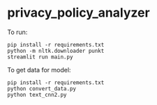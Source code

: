 # privacy_policy_analyzer

To run:

``` shell
pip install -r requirements.txt
python -m nltk.downloader punkt
streamlit run main.py
```


To get data for model:

``` shell
pip install -r requirements.txt
python convert_data.py
python text_cnn2.py
```
